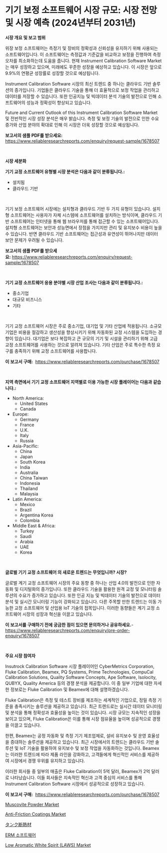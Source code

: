<p><h1>기기 보정 소프트웨어 시장 규모: 시장 전망 및 시장 예측 (2024년부터 2031년)</h1></p><p><strong>시장 개요 및 보고 범위</strong></p>
<p><p>위장 보정 소프트웨어는 측정기 및 장비의 정확성과 신뢰성을 유지하기 위해 사용되는 소프트웨어입니다. 이 소프트웨어는 측정값과 기준값을 비교하고 보정을 진행하여 측정 오차를 최소화하는데 도움을 줍니다. 현재 Instrument Calibration Software Market는 매우 성장하고 있으며, 미래에도 꾸준한 성장을 예상하고 있습니다. 이 시장은 앞으로 9.9%의 연평균 성장률로 성장할 것으로 예상됩니다.</p><p>Instrument Calibration Software 시장의 최신 트렌드 중 하나는 클라우드 기반 솔루션의 증가입니다. 기업들은 클라우드 기술을 통해 더 효율적으로 보정 작업을 관리하고 데이터를 저장할 수 있습니다. 또한 인공지능 및 빅데이터 분석 기술의 발전으로 인해 소프트웨어의 성능과 정확성이 향상되고 있습니다.</p><p>Future and Current Outlook of this Instrument Calibration Software Market 및 전반적인 시장 성장 분석은 매우 밝습니다. 측정 및 보정 기술의 발전으로 인한 수요 증가와 산업 분야의 확대로 인해 이 시장은 더욱 성장할 것으로 예상됩니다.</p></p>
<p><strong>보고서의 샘플 PDF를 받으세요:</strong> <a href="https://www.reliableresearchreports.com/enquiry/request-sample/1678507">https://www.reliableresearchreports.com/enquiry/request-sample/1678507</a></p>
<p>&nbsp;</p>
<p><strong>시장 세분화</strong></p>
<p><strong>기기 교정 소프트웨어 유형별 시장 분석은 다음과 같이 분류됩니다.:</strong></p>
<p><ul><li>설치됨</li><li>클라우드 기반</li></ul></p>
<p>&nbsp;</p>
<p><p>기기 보정 소프트웨어 시장에는 설치형과 클라우드 기반 두 가지 유형이 있습니다. 설치형 소프트웨어는 사용자가 자체 시스템에 소프트웨어를 설치하는 방식이며, 클라우드 기반 소프트웨어는 인터넷을 통해 웹 브라우저를 통해 접근할 수 있는 소프트웨어입니다. 설치형 소프트웨어는 보안과 성능면에서 장점을 가지지만 관리 및 유지보수 비용이 높을 수 있습니다. 반면 클라우드 기반 소프트웨어는 접근성과 유연성이 뛰어나지만 데이터 보안 문제가 우려될 수 있습니다.</p></p>
<p><strong>보고서의 샘플 PDF를 받으세요:</strong>&nbsp;<a href="https://www.reliableresearchreports.com/enquiry/request-sample/1678507">https://www.reliableresearchreports.com/enquiry/request-sample/1678507</a></p>
<p>&nbsp;</p>
<p><strong> 기기 교정 소프트웨어 응용 분야별 시장 산업 조사는 다음과 같이 분류됩니다.:</strong></p>
<p><ul><li>중소기업</li><li>대규모 비즈니스</li><li>기타</li></ul></p>
<p>&nbsp;</p>
<p><p>기기 교정 소프트웨어 시장은 주로 중소기업, 대기업 및 기타 산업에 적용됩니다. 소규모 기업은 비용을 절감하고 생산성을 향상시키기 위해 자동화된 교정 시스템을 도입하는 경향이 있습니다. 대기업은 보다 복잡하고 큰 규모의 기기 및 시설을 관리하기 위해 고급 교정 소프트웨어를 사용하는 것으로 알려져 있습니다. 기타 산업은 주로 특수한 측정 요구를 충족하기 위해 교정 소프트웨어를 사용합니다.</p></p>
<p><strong>이 보고서 구매:</strong>&nbsp; <a href="https://www.reliableresearchreports.com/purchase/1678507">https://www.reliableresearchreports.com/purchase/1678507</a></p>
<p>&nbsp;</p>
<p><strong>지역 측면에서 기기 교정 소프트웨어 지역별로 이용 가능한 시장 플레이어는 다음과 같습니다.:</strong></p>
<p><ul>
    <li>
        North America:
        <ul>
            <li>United States</li>
            <li>Canada</li>
        </ul>
    </li>
    <li>
        Europe:
        <ul>
            <li>Germany</li>
            <li>France</li>
            <li>U.K.</li>
            <li>Italy</li>
            <li>Russia</li>
        </ul>
    </li>
    <li>
        Asia-Pacific:
        <ul>
            <li>China</li>
            <li>Japan</li>
            <li>South Korea</li>
            <li>India</li>
            <li>Australia</li>
            <li>China Taiwan</li>
            <li>Indonesia</li>
            <li>Thailand</li>
            <li>Malaysia</li>
        </ul>
    </li>
    <li>
        Latin America:
        <ul>
            <li>Mexico</li>
            <li>Brazil</li>
            <li>Argentina Korea</li>
            <li>Colombia</li>
        </ul>
    </li>
    <li>
        Middle East & Africa:
        <ul>
            <li>Turkey</li>
            <li>Saudi</li>
            <li>Arabia</li>
            <li>UAE</li>
            <li>Korea</li>
        </ul>
    </li>
    </ul></p>
<p>&nbsp;</p>
<p><strong>글로벌 기기 교정 소프트웨어 의 새로운 트렌드는 무엇입니까? 시장?</strong></p>
<p><p>글로벌 계기 교정 소프트웨어 시장의 주요 동향 중 하나는 산업 4.0의 발전으로 인한 자동화 및 디지털화의 증가입니다. 또한 클라우드 기술을 활용한 원격 교정 및 모니터링 솔루션의 수요가 증가하고 있습니다. 또한 인공 지능 및 빅데이터 기술의 발전으로 데이터 분석 및 실시간 모니터링 기능이 강화되고 있습니다. 다른 주목할 만한 트렌드는 이동 가능한 교정 소프트웨어 및 산업용 IoT 기술의 접목입니다. 이러한 동향들은 계기 교정 소프트웨어 시장의 성장과 혁신을 이끌고 있습니다.</p></p>
<p><strong>이 보고서를 구매하기 전에 궁금한 점이 있으면 문의하거나 공유하세요.</strong>- <a href="https://www.reliableresearchreports.com/enquiry/pre-order-enquiry/1678507">https://www.reliableresearchreports.com/enquiry/pre-order-enquiry/1678507</a></p>
<p>&nbsp;</p>
<p><strong>주요 시장 참여자</strong></p>
<p><p>Insutrock Calibration Software 시장 플레이어인 CyberMetrics Corporation, Fluke Calibration, Beamex, PQ Systems, Prime Technologies, CompuCal Calibration Solutions, Quality Software Concepts, Ape Software, Isolocity, QUBYX, Quality America 등의 경쟁 분석을 제공합니다. 이 중 일부 기업에 대한 자세한 정보로는 Fluke Calibration 및 Beamex에 대해 설명하겠습니다.</p><p>Fluke Calibration은 측정 및 테스트 장비를 제조하는 세계적인 기업으로, 정밀 측정 기준을 충족시키는 솔루션을 제공하고 있습니다. 최근 트렌드로는 실시간 데이터 모니터링 및 분석을 통해 정확성과 효율성을 높이는 것이 있습니다. 시장 규모는 지속적인 성장을 보이고 있으며, Fluke Calibration은 이를 통해 시장 점유율을 높이며 성공적으로 경쟁을 이끌고 있습니다.</p><p>한편, Beamex는 공정 자동화 및 측정 기기 제조업체로, 설비 유지보수 및 운영 효율성을 증대하는 솔루션을 제공하고 있습니다. 최근 시장에서의 트렌드는 클라우드 기반 솔루션 및 IoT 기술을 활용하여 유지보수 및 보정 작업을 자동화하는 것입니다. Beamex는 이러한 트렌드에 따라 제품 라인을 강화하고, 고객들에게 혁신적인 서비스를 제공하여 시장에서 경쟁 우위를 유지하고 있습니다.</p><p>이러한 회사들 중 일부의 매출은 Fluke Calibration이 5억 달러, Beamex가 2억 달러로 나타났습니다. 이들 회사들은 지속적인 혁신과 고객 중심의 서비스를 통해 Instrument Calibration Software 시장에서 성공적으로 성장하고 있습니다.</p></p>
<p><strong>이 보고서 구매:</strong>&nbsp;&nbsp;<a href="https://www.reliableresearchreports.com/purchase/1678507">https://www.reliableresearchreports.com/purchase/1678507</a></p>
<p><p><a href="https://issuu.com/reportprime-2/docs/muscovite-powder-market-size-2030.pptx">Muscovite Powder Market</a></p><p><a href="https://github.com/CliffMedina6/Market-Research-Report-List-4/blob/main/anti-friction-coatings-market.md">Anti-Friction Coatings Market</a></p><p><a href="https://github.com/cbigkbh02719/Market-Research-Report-List-1/blob/main/60220721831.md">タンク断熱材</a></p><p><a href="https://github.com/vsr06p4p49/Market-Research-Report-List-1/blob/main/90904821493.md">ERM 소프트웨어</a></p><p><a href="https://github.com/provorikovar/Market-Research-Report-List-3/blob/main/low-aromatic-white-spirit-laws-market.md">Low Aromatic White Spirit (LAWS) Market</a></p></p>
